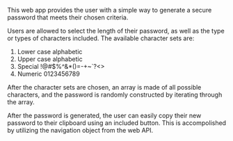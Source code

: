 This web app provides the user with a simple way to generate a secure password that meets their chosen criteria.

Users are allowed to select the length of their password, as well as the type or types of characters included. 
The available character sets are:
1. Lower case alphabetic
2. Upper case alphabetic
3. Special !@#$%^&*()=-+~`?<>
4. Numeric 0123456789

After the character sets are chosen, an array is made of all possible characters, and the password is randomly constructed by iterating through the array.

After the password is generated, the user can easily copy their new password to their clipboard using an included button. This is accompolished by utilizing the navigation object from the web API.
